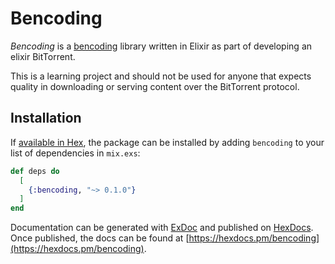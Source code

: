 # Bencoding

_Bencoding_ is a [bencoding](https://wiki.theory.org/index.php/BitTorrentSpecification#Bencoding) library written in Elixir as part of developing an elixir BitTorrent.

This is a learning project and should not be used for anyone that expects quality in downloading or serving content over the BitTorrent protocol.

## Installation

If [available in Hex](https://hex.pm/docs/publish), the package can be installed
by adding `bencoding` to your list of dependencies in `mix.exs`:

```elixir
def deps do
  [
    {:bencoding, "~> 0.1.0"}
  ]
end
```

Documentation can be generated with [ExDoc](https://github.com/elixir-lang/ex_doc)
and published on [HexDocs](https://hexdocs.pm). Once published, the docs can
be found at [https://hexdocs.pm/bencoding](https://hexdocs.pm/bencoding).

